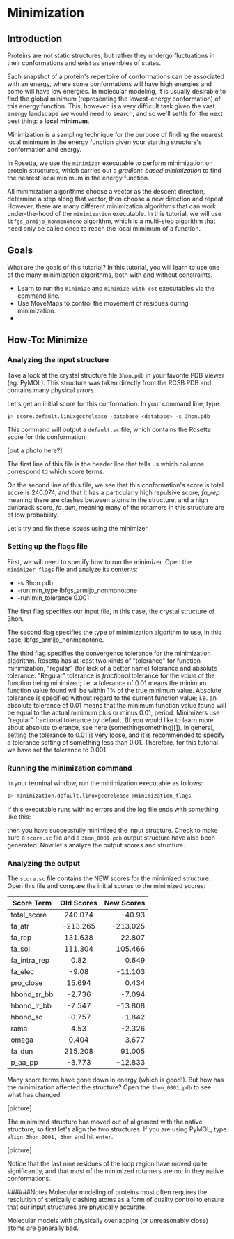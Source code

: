 # Minimization

## Introduction
Proteins are not static structures, but rather they undergo fluctuations in their conformations and exist as ensembles of states. 

Each snapshot of a protein's repertoire of conformations can be associated with an energy, where some conformations will have high energies and some will have low energies. In molecular modeling, it is usually desirable to find the global minimum (representing the lowest-energy conformation) of this energy function. This, however, is a very difficult task given the vast energy landscape we would need to search, and so we'll settle for the next best thing: **a local minimum**.

Minimization is a sampling technique for the purpose of finding the nearest local minimum in the energy function given your starting structure's conformation and energy.

In Rosetta, we use the `minimizer` executable to perform minimization on protein structures, which carries out a _gradient-based minimization_ to find the nearest local minimum in the energy function. 

All minimization algorithms choose a vector as the descent direction, determine a step along that vector, then choose a new direction and repeat. However, there are many different minimization algorithms that can work under-the-hood of the `minimization` executable. In this tutorial, we will use `lbfgs_armijo_nonmonotone` algorithm, which is a multi-step algorithm that need only be called once to reach the local mimimum of a function.

## Goals
What are the goals of this tutorial?
In this tutorial, you will learn to use one of the many minimization algorithms, both with and without constraints.
* Learn to run the `minimize` and `minimize_with_cst` executables via the command line.
* Use MoveMaps to control the movement of residues during minimization.
* 


## How-To: Minimize
### Analyzing the input structure
Take a look at the crystal structure file `3hon.pdb` in your favorite PDB Viewer (eg. PyMOL). This structure was taken directly from the RCSB PDB and contains many physical _errors_. 

Let's get an initial score for this conformation. In your command line, type:

```bash
$> score.default.linuxgccrelease -database <database> -s 3hon.pdb
```

This command will output a `default.sc` file, which contains the Rosetta score for this conformation. 

[put a photo here?]

The first line of this file is the header line that tells us which columns correspond to which score terms.

On the second line of this file, we see that this conformation's score is total score is 240.074, and that it has a particularly high repulsive score, _fa_rep_ meaning there are clashes between atoms in the structure, and a high dunbrack score, _fa_dun_, meaning many of the rotamers in this structure are of low probability.

Let's try and fix these issues using the minimizer.

### Setting up the flags file

First, we will need to specify how to run the minimizer. Open the `minimizer_flags` file and analyze its contents:

 - -s 3hon.pdb
 - -run:min_type lbfgs_armijo_nonmonotone
 - -run:min_tolerance 0.001

The first flag specifies our input file, in this case, the crystal structure of 3hon.

The second flag specifies the type of minimization algorithm to use, in this case, lbfgs_armijo_nonmonotone.

The third flag specifies the convergence tolerance for the minimization algorithm. Rosetta has at least two kinds of "tolerance" for function minimization, "regular" (for lack of a better name) tolerance and absolute tolerance. "Regular" tolerance is _fractional_ tolerance for the _value_ of the function being minimized; i.e. a tolerance of 0.01 means the minimum function value found will be within 1% of the true minimum value. Absolute tolerance is specified without regard to the current function value; i.e. an absolute tolerance of 0.01 means that the minimum function value found will be equal to the actual minimum plus or minus 0.01, period. Minimizers use "regular" fractional tolerance by default. (If you would like to learn more about absolute tolerance, see here (somethingsomething)[]). In general, setting the tolerance to 0.01 is very loose, and it is recommended to specify a tolerance setting of something less than 0.01. Therefore, for this tutorial we have set the tolerance to 0.001.

### Running the minimization command

In your terminal window, run the minimization executable as follows:

```bash
$> minimization.default.linuxgccrelease @minimization_flags
```
If this executable runs with no errors and the log file ends with something like this:


then you have successfully minimized the input structure. Check to make sure a `score.sc` file and a `3hon_0001.pdb` output structure have also been generated. Now let's analyze the output scores and structure.

### Analyzing the output

The `score.sc` file contains the NEW scores for the minimized structure. Open this file and compare the initial scores to the minimized scores:

| Score Term	| Old Scores	| New Scores 	|
| ------------- | :-----------: |  -----------: |
| total_score	| 240.074		| -40.93		|
| fa_atr		| -213.265		| -213.025		|
| fa_rep		| 131.638		| 22.807		|
| fa_sol		| 111.304		| 105.466		|
| fa_intra_rep	| 0.82			| 0.649			|
| fa_elec		| -9.08			| -11.103		|
| pro_close		| 15.694		| 0.434			|
| hbond_sr_bb	| -2.736		| -7.094		|
| hbond_lr_bb	| -7.547		| -13.808		|
| hbond_sc		| -0.757		| -1.842		|
| rama			| 4.53			| -2.326		|
| omega			| 0.404			| 3.677			|
| fa_dun		| 215.208		| 91.005		|
| p_aa_pp		| -3.773		| -12.833		|

Many score terms have gone down in energy (which is good!). But how has the minimization affected the structure? Open the `3hon_0001.pdb` to see what has changed:

[picture]

The minimized structure has moved out of alignment with the native structure, so first let's align the two structures. If you are using PyMOL, type `align 3hon_0001, 3hon` and hit `enter`.

[picture]

Notice that the last nine residues of the loop region have moved quite significantly, and that most of the minimized rotamers are not in they native conformations.


######Notes
Molecular modeling of proteins most often requires the resolution of sterically clashing atoms as a form of quality control to ensure that our input structures are physically accurate.

Molecular models with physically overlapping (or unreasonably close) atoms are generally bad.
